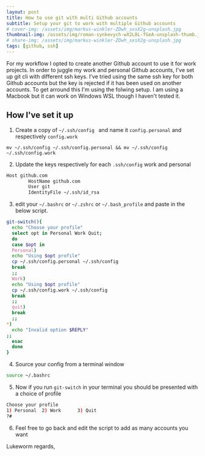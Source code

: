 ```yaml
---
layout: post
title: How to use git with multi Github accounts
subtitle: Setup your git to work with multiple Github accounts
# cover-img: /assets/img/markus-winkler-ZDwh_sxsX2g-unsplash.jpg
thumbnail-img: /assets/img/roman-synkevych-wX2L8L-fGeA-unsplash-thumb.jpeg
# share-img: /assets/img/markus-winkler-ZDwh_sxsX2g-unsplash.jpg
tags: [github, ssh]
---
```


For my workflow I opted to create another Github account to use it for work projects. In order to juggle my work and personal Github accounts, I've set up git cli with different ssh keys. I've tried using the same ssh key for both Github accounts but the key is rejected if it has been used on another accounts. To get arround this I'm using the folwing setup. I am using a Macbook but it can work on Windows WSL though I haven't tested it.

## How I've set it up

01. Create a copy of `~/.ssh/config ` and name it `config.personal` and respectively `config.work`

`mv ~/.ssh/config ~/.ssh/config.personal && mv ~/.ssh/config ~/.ssh/config.work`

02. Update the keys respectively for each `.ssh/config` work and personal

```sh
Host github.com
        HostName github.com
        User git
        IdentityFile ~/.ssh/id_rsa
```

03. edit your `~/.bashrc` or `~/.zshrc` or `~/.bash_profile` and paste in the below script.


```bash
git-switch(){
  echo "Choose your profile"
  select opt in Personal Work Quit;
  do
  case $opt in
  Personal)
  echo "Using $opt profile"
  cp ~/.ssh/config.personal ~/.ssh/config 
  break
  ;;
  Work)
  echo "Using $opt profile"
  cp ~/.ssh/config.work ~/.ssh/config
  break
  ;;
  quit)
  break
  ;;
*) 
  echo "Invalid option $REPLY"
;;
  esac
  done
}
```

04. Source your config from a terminal window

```bash
source ~/.bashrc
```

05. Now if you run `git-switch` in your terminal you should be presented with a choice of profile

```bash
Choose your profile
1) Personal  2) Work      3) Quit      
?# 
```
6. Feel free to go back and edit the script to add as many accounts you want


Lukeworm regards,

